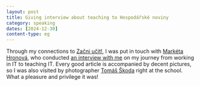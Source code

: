 ```yaml
---
layout: post
title: Giving interview about teaching to Hospodářské noviny
category: speaking
dates: [2024-12-30]
content-type: eg
---
```


Through my connections to [Začni učit!](https://zacniucit.cz/), I was put in touch with
[Markéta Hronová](https://hn.cz/autori/marketa-hronova-18884530), who conducted
[an interview with me](https://drive.google.com/file/d/1WGt20WOwUNY2tz5wxXOkEO6FvQLEoNfl/view?usp=sharing)
on my journey from working in IT to teaching IT. Every good article is accompanied
by decent pictures, so I was also visited by photographer [Tomáš Škoda](http://skoda-photo.com/)
right at the school. What a pleasure and privilege it was!
